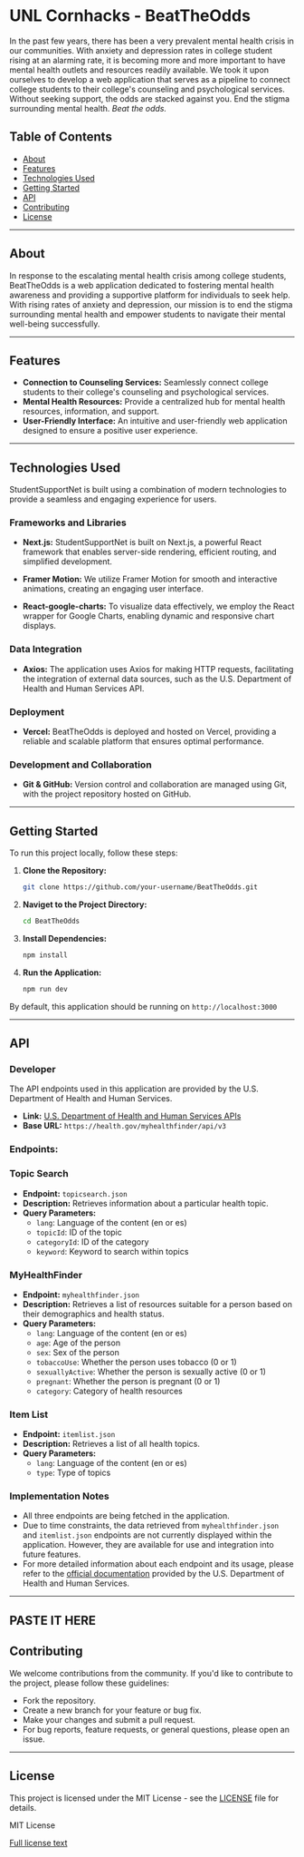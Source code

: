 # UNL Cornhacks - BeatTheOdds

In the past few years, there has been a very prevalent mental health crisis in our communities. With anxiety and depression rates in college student rising at an alarming rate, it is becoming more and more important to have mental health outlets and resources readily available. We took it upon ourselves to develop a web application that serves as a pipeline to connect college students to their college's counseling and psychological services. Without seeking support, the odds are stacked against you. End the stigma surrounding mental health. *Beat the odds.*

## Table of Contents

- [About](#about)
- [Features](#features)
- [Technologies Used](#technologies-used)
- [Getting Started](#getting-started)
- [API](#api)
- [Contributing](#contributing)
- [License](#license)

---

## About

In response to the escalating mental health crisis among college students, BeatTheOdds is a web application dedicated to fostering mental health awareness and providing a supportive platform for individuals to seek help. With rising rates of anxiety and depression, our mission is to end the stigma surrounding mental health and empower students to navigate their mental well-being successfully.

---

## Features

- **Connection to Counseling Services:** Seamlessly connect college students to their college's counseling and psychological services.
- **Mental Health Resources:** Provide a centralized hub for mental health resources, information, and support.
- **User-Friendly Interface:** An intuitive and user-friendly web application designed to ensure a positive user experience.

---

## Technologies Used

StudentSupportNet is built using a combination of modern technologies to provide a seamless and engaging experience for users.

### Frameworks and Libraries

- **Next.js:** StudentSupportNet is built on Next.js, a powerful React framework that enables server-side rendering, efficient routing, and simplified development.

- **Framer Motion:** We utilize Framer Motion for smooth and interactive animations, creating an engaging user interface.

- **React-google-charts:** To visualize data effectively, we employ the React wrapper for Google Charts, enabling dynamic and responsive chart displays.

### Data Integration

- **Axios:** The application uses Axios for making HTTP requests, facilitating the integration of external data sources, such as the U.S. Department of Health and Human Services API.

### Deployment

- **Vercel:** BeatTheOdds is deployed and hosted on Vercel, providing a reliable and scalable platform that ensures optimal performance.

### Development and Collaboration

- **Git & GitHub:** Version control and collaboration are managed using Git, with the project repository hosted on GitHub.

---

## Getting Started

To run this project locally, follow these steps:

1. **Clone the Repository:**
   ```bash
   git clone https://github.com/your-username/BeatTheOdds.git
2. **Naviget to the Project Directory:**
    ```bash
    cd BeatTheOdds
3. **Install Dependencies:**
    ```bash
    npm install
4. **Run the Application:**
    ```bash
    npm run dev
By default, this application should be running on `http://localhost:3000`

---
## API
### Developer
The API endpoints used in this application are provided by the U.S. Department of Health and Human Services.

- **Link:** [U.S. Department of Health and Human Services APIs](https://health.gov/our-work/national-health-initiatives/health-literacy/consumer-health-content/free-web-content/apis-developers)
- **Base URL:** `https://health.gov/myhealthfinder/api/v3`

### Endpoints:

### Topic Search
- **Endpoint:** `topicsearch.json`
- **Description:** Retrieves information about a particular health topic.
- **Query Parameters:**
  - `lang`: Language of the content (en or es)
  - `topicId`: ID of the topic
  - `categoryId`: ID of the category
  - `keyword`: Keyword to search within topics

### MyHealthFinder
- **Endpoint:** `myhealthfinder.json`
- **Description:** Retrieves a list of resources suitable for a person based on their demographics and health status.
- **Query Parameters:**
  - `lang`: Language of the content (en or es)
  - `age`: Age of the person
  - `sex`: Sex of the person
  - `tobaccoUse`: Whether the person uses tobacco (0 or 1)
  - `sexuallyActive`: Whether the person is sexually active (0 or 1)
  - `pregnant`: Whether the person is pregnant (0 or 1)
  - `category`: Category of health resources

### Item List
- **Endpoint:** `itemlist.json`
- **Description:** Retrieves a list of all health topics.
- **Query Parameters:**
  - `lang`: Language of the content (en or es)
  - `type`: Type of topics

### Implementation Notes
- All three endpoints are being fetched in the application.
- Due to time constraints, the data retrieved from `myhealthfinder.json` and `itemlist.json` endpoints are not currently displayed within the application. However, they are available for use and integration into future features.
- For more detailed information about each endpoint and its usage, please refer to the [official documentation](https://health.gov/our-work/national-health-initiatives/health-literacy/consumer-health-content/free-web-content/apis-developers) provided by the U.S. Department of Health and Human Services.
---
PASTE IT HERE
---

## Contributing

We welcome contributions from the community. If you'd like to contribute to the project, please follow these guidelines:

- Fork the repository.
- Create a new branch for your feature or bug fix.
- Make your changes and submit a pull request.
- For bug reports, feature requests, or general questions, please open an issue.

---

## License

This project is licensed under the MIT License - see the [LICENSE](LICENSE) file for details.

MIT License

[Full license text](LICENSE)
